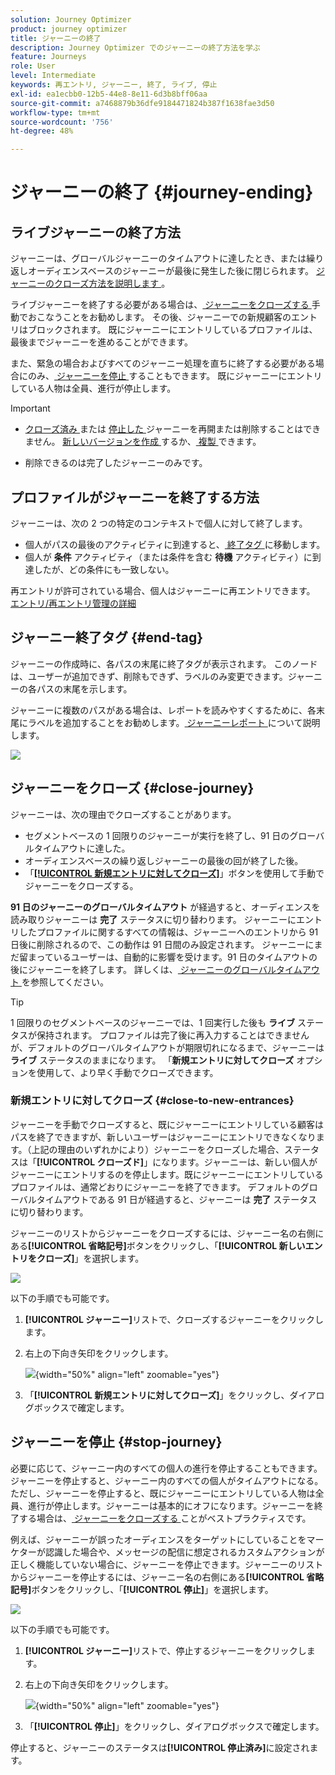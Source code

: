 ```yaml
---
solution: Journey Optimizer
product: journey optimizer
title: ジャーニーの終了
description: Journey Optimizer でのジャーニーの終了方法を学ぶ
feature: Journeys
role: User
level: Intermediate
keywords: 再エントリ, ジャーニー, 終了, ライブ, 停止
exl-id: ea1ecbb0-12b5-44e8-8e11-6d3b8bff06aa
source-git-commit: a7468879b36dfe9184471824b387f1638fae3d50
workflow-type: tm+mt
source-wordcount: '756'
ht-degree: 48%

---
```


# ジャーニーの終了 {#journey-ending}

## ライブジャーニーの終了方法

ジャーニーは、グローバルジャーニーのタイムアウトに達したとき、または繰り返しオーディエンスベースのジャーニーが最後に発生した後に閉じられます。 [ ジャーニーのクローズ方法を説明します ](#close-journey)。

ライブジャーニーを終了する必要がある場合は、[ ジャーニーをクローズする ](#close-to-new-entrances) 手動でおこなうことをお勧めします。 その後、ジャーニーでの新規顧客のエントリはブロックされます。 既にジャーニーにエントリしているプロファイルは、最後までジャーニーを進めることができます。

また、緊急の場合およびすべてのジャーニー処理を直ちに終了する必要がある場合にのみ、[ ジャーニーを停止 ](#stop-journey) することもできます。 既にジャーニーにエントリしている人物は全員、進行が停止します。

>[!IMPORTANT]
>
>* [ クローズ済み ](#close-journey) または [ 停止した ](#stop-journey) ジャーニーを再開または削除することはできません。 [ 新しいバージョンを作成 ](publishing-the-journey.md#journey-versions-journey-versions) するか、[ 複製 ](journey-ui.md#duplicate-a-journey-duplicate-a-journey) できます。
>
>* 削除できるのは完了したジャーニーのみです。

## プロファイルがジャーニーを終了する方法

ジャーニーは、次の 2 つの特定のコンテキストで個人に対して終了します。

* 個人がパスの最後のアクティビティに到達すると、[ 終了タグ ](#end-tag) に移動します。
* 個人が **条件** アクティビティ（または条件を含む **待機** アクティビティ）に到達したが、どの条件にも一致しない。

再エントリが許可されている場合、個人はジャーニーに再エントリできます。 [ エントリ/再エントリ管理の詳細 ](../building-journeys/journey-properties.md#entrance)

## ジャーニー終了タグ {#end-tag}

ジャーニーの作成時に、各パスの末尾に終了タグが表示されます。 このノードは、ユーザーが追加できず、削除もできず、ラベルのみ変更できます。ジャーニーの各パスの末尾を示します。

ジャーニーに複数のパスがある場合は、レポートを読みやすくするために、各末尾にラベルを追加することをお勧めします。[ ジャーニーレポート ](../reports/live-report.md) について説明します。

![](assets/journey-end.png)

## ジャーニーをクローズ {#close-journey}

ジャーニーは、次の理由でクローズすることがあります。

* セグメントベースの 1 回限りのジャーニーが実行を終了し、91 日のグローバルタイムアウトに達した。
* オーディエンスベースの繰り返しジャーニーの最後の回が終了した後。
* 「[**[!UICONTROL 新規エントリに対してクローズ]**](#close-to-new-entrances)」ボタンを使用して手動でジャーニーをクローズする。

**91 日のジャーニーのグローバルタイムアウト** が経過すると、オーディエンスを読み取りジャーニーは **完了** ステータスに切り替わります。 ジャーニーにエントリしたプロファイルに関するすべての情報は、ジャーニーへのエントリから 91 日後に削除されるので、この動作は 91 日間のみ設定されます。 ジャーニーにまだ留まっているユーザーは、自動的に影響を受けます。91 日のタイムアウトの後にジャーニーを終了します。  詳しくは、[ ジャーニーのグローバルタイムアウト ](../building-journeys/journey-properties.md#global_timeout) を参照してください。

>[!TIP]
>
>1 回限りのセグメントベースのジャーニーでは、1 回実行した後も **ライブ** ステータスが保持されます。 プロファイルは完了後に再入力することはできませんが、デフォルトのグローバルタイムアウトが期限切れになるまで、ジャーニーは **ライブ** ステータスのままになります。 「**新規エントリに対してクローズ** オプションを使用して、より早く手動でクローズできます。

### 新規エントリに対してクローズ {#close-to-new-entrances}

ジャーニーを手動でクローズすると、既にジャーニーにエントリしている顧客はパスを終了できますが、新しいユーザーはジャーニーにエントリできなくなります。（上記の理由のいずれかにより）ジャーニーをクローズした場合、ステータスは「**[!UICONTROL クローズド]**」になります。ジャーニーは、新しい個人がジャーニーにエントリするのを停止します。既にジャーニーにエントリしているプロファイルは、通常どおりにジャーニーを終了できます。 デフォルトのグローバルタイムアウトである 91 日が経過すると、ジャーニーは **完了** ステータスに切り替わります。

ジャーニーのリストからジャーニーをクローズするには、ジャーニー名の右側にある&#x200B;**[!UICONTROL 省略記号]**&#x200B;ボタンをクリックし、「**[!UICONTROL 新しいエントリをクローズ]**」を選択します。

![](assets/journey-finish-quick-action.png)

以下の手順でも可能です。

1. **[!UICONTROL ジャーニー]**&#x200B;リストで、クローズするジャーニーをクリックします。
1. 右上の下向き矢印をクリックします。

   ![](assets/finish_drop_down_list.png){width="50%" align="left" zoomable="yes"}

1. 「**[!UICONTROL 新規エントリに対してクローズ]**」をクリックし、ダイアログボックスで確定します。




## ジャーニーを停止 {#stop-journey}

必要に応じて、ジャーニー内のすべての個人の進行を停止することもできます。ジャーニーを停止すると、ジャーニー内のすべての個人がタイムアウトになる。 ただし、ジャーニーを停止すると、既にジャーニーにエントリしている人物は全員、進行が停止します。ジャーニーは基本的にオフになります。ジャーニーを終了する場合は、[ ジャーニーをクローズする ](#close-journey) ことがベストプラクティスです。


例えば、ジャーニーが誤ったオーディエンスをターゲットにしていることをマーケターが認識した場合や、メッセージの配信に想定されるカスタムアクションが正しく機能していない場合に、ジャーニーを停止できます。ジャーニーのリストからジャーニーを停止するには、ジャーニー名の右側にある&#x200B;**[!UICONTROL 省略記号]**&#x200B;ボタンをクリックし、「**[!UICONTROL 停止]**」を選択します。

![](assets/journey-finish-quick-action.png)

以下の手順でも可能です。

1. **[!UICONTROL ジャーニー]**&#x200B;リストで、停止するジャーニーをクリックします。
1. 右上の下向き矢印をクリックします。

   ![](assets/finish_drop_down_list2.png){width="50%" align="left" zoomable="yes"}

1. 「**[!UICONTROL 停止]**」をクリックし、ダイアログボックスで確定します。

停止すると、ジャーニーのステータスは&#x200B;**[!UICONTROL 停止済み]**&#x200B;に設定されます。
